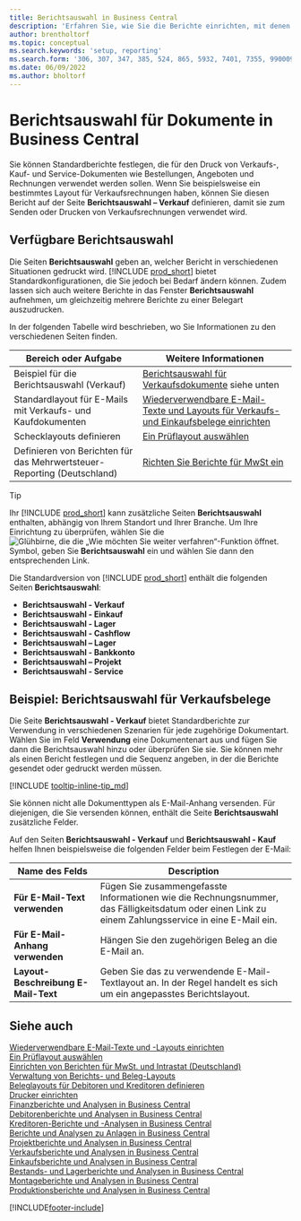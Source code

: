 ```yaml
---
title: Berichtsauswahl in Business Central
description: 'Erfahren Sie, wie Sie die Berichte einrichten, mit denen Sie verschiedene Arten von Dokumenten in Business Central drucken.'
author: brentholtorf
ms.topic: conceptual
ms.search.keywords: 'setup, reporting'
ms.search.form: '306, 307, 347, 385, 524, 865, 5932, 7401, 7355, 99000917'
ms.date: 06/09/2022
ms.author: bholtorf
---
```

# <a name="report-selection-for-documents-in-business-central"></a><a name="report-selection-for-documents-in-business-central"></a>Berichtsauswahl für Dokumente in Business Central

Sie können Standardberichte festlegen, die für den Druck von Verkaufs-, Kauf- und Service-Dokumenten wie Bestellungen, Angeboten und Rechnungen verwendet werden sollen. Wenn Sie beispielsweise ein bestimmtes Layout für Verkaufsrechnungen haben, können Sie diesen Bericht auf der Seite **Berichtsauswahl – Verkauf** definieren, damit sie zum Senden oder Drucken von Verkaufsrechnungen verwendet wird.  

## <a name="available-report-selections"></a><a name="available-report-selections"></a>Verfügbare Berichtsauswahl

Die Seiten **Berichtsauswahl** geben an, welcher Bericht in verschiedenen Situationen gedruckt wird. [!INCLUDE [prod_short](includes/prod_short.md)] bietet Standardkonfigurationen, die Sie jedoch bei Bedarf ändern können. Zudem lassen sich auch weitere Berichte in das Fenster **Berichtsauswahl** aufnehmen, um gleichzeitig mehrere Berichte zu einer Belegart auszudrucken. 

In der folgenden Tabelle wird beschrieben, wo Sie Informationen zu den verschiedenen Seiten finden.  

|Bereich oder Aufgabe  |Weitere Informationen|
|--------------|----------|
|Beispiel für die Berichtsauswahl (Verkauf)|[Berichtsauswahl für Verkaufsdokumente](#example-report-selection-for-sales-documents) siehe unten|
|Standardlayout für E-Mails mit Verkaufs- und Kaufdokumenten  |[Wiederverwendbare E-Mail-Texte und Layouts für Verkaufs- und Einkaufsbelege einrichten](admin-how-setup-email.md#set-up-reusable-email-texts-and-layouts) |
|Schecklayouts definieren     |[Ein Prüflayout auswählen](finance-how-define-check-layouts.md) |
|Definieren von Berichten für das Mehrwertsteuer-Reporting (Deutschland)|[Richten Sie Berichte für MwSt ein](LocalFunctionality/Germany/how-to-set-up-reports-for-vat-and-intrastat.md) |

> [!TIP]
> Ihr [!INCLUDE [prod_short](includes/prod_short.md)] kann zusätzliche Seiten **Berichtsauswahl** enthalten, abhängig von Ihrem Standort und Ihrer Branche. Um Ihre Einrichtung zu überprüfen, wählen Sie die ![Glühbirne, die die „Wie möchten Sie weiter verfahren“-Funktion öffnet.](media/ui-search/search_small.png "Tell me-Funktion") Symbol, geben Sie **Berichtsauswahl** ein und wählen Sie dann den entsprechenden Link.

Die Standardversion von [!INCLUDE [prod_short](includes/prod_short.md)] enthält die folgenden Seiten **Berichtsauswahl**:

* **Berichtsauswahl - Verkauf**  
* **Berichtsauswahl - Einkauf**  
* **Berichtsauswahl - Lager**  
* **Berichtsauswahl - Cashflow**  
* **Berichtsauswahl – Lager**  
* **Berichtsauswahl - Bankkonto**  
* **Berichtsauswahl – Projekt**  
* **Berichtsauswahl - Service**

## <a name="example-report-selection-for-sales-documents"></a><a name="example-report-selection-for-sales-documents"></a>Beispiel: Berichtsauswahl für Verkaufsbelege

Die Seite **Berichtsauswahl - Verkauf** bietet Standardberichte zur Verwendung in verschiedenen Szenarien für jede zugehörige Dokumentart. Wählen Sie im Feld **Verwendung** eine Dokumentenart aus und fügen Sie dann die Berichtsauswahl hinzu oder überprüfen Sie sie. Sie können mehr als einen Bericht festlegen und die Sequenz angeben, in der die Berichte gesendet oder gedruckt werden müssen.  

[!INCLUDE [tooltip-inline-tip_md](includes/tooltip-inline-tip_md.md)]

Sie können nicht alle Dokumenttypen als E-Mail-Anhang versenden. Für diejenigen, die Sie versenden können, enthält die Seite **Berichtsauswahl** zusätzliche Felder.  

Auf den Seiten **Berichtsauswahl - Verkauf** und **Berichtsauswahl - Kauf** helfen Ihnen beispielsweise die folgenden Felder beim Festlegen der E-Mail:

|Name des Felds |Description  |
|-----------|-------------|
|**Für E-Mail-Text verwenden**| Fügen Sie zusammengefasste Informationen wie die Rechnungsnummer, das Fälligkeitsdatum oder einen Link zu einem Zahlungsservice in eine E-Mail ein.        |
|**Für E-Mail-Anhang verwenden**| Hängen Sie den zugehörigen Beleg an die E-Mail an.|
|**Layout-Beschreibung E-Mail-Text**|Geben Sie das zu verwendende E-Mail-Textlayout an. In der Regel handelt es sich um ein angepasstes Berichtslayout. |

## <a name="see-also"></a><a name="see-also"></a>Siehe auch

[Wiederverwendbare E-Mail-Texte und -Layouts einrichten](admin-how-setup-email.md#set-up-reusable-email-texts-and-layouts)  
[Ein Prüflayout auswählen](finance-how-define-check-layouts.md)  
[Einrichten von Berichten für MwSt. und Intrastat (Deutschland)](LocalFunctionality/Germany/how-to-set-up-reports-for-vat-and-intrastat.md)  
[Verwaltung von Berichts- und Beleg-Layouts](ui-manage-report-layouts.md)  
[Beleglayouts für Debitoren und Kreditoren definieren](ui-define-customer-vendor-document-layouts.md)  
[Drucker einrichten](ui-specify-printer-selection-reports.md)  
[Finanzberichte und Analysen in Business Central](finance-reports.md)  
[Debitorenberichte und Analysen in Business Central](receivables-reports.md)  
[Kreditoren-Berichte und -Analysen in Business Central](payables-reports.md)  
[Berichte und Analysen zu Anlagen in Business Central](fa-reports.md)  
[Projektberichte und Analysen in Business Central](project-reports.md)  
[Verkaufsberichte und Analysen in Business Central](sales-reports.md)  
[Einkaufsberichte und Analysen in Business Central](purchase-reports.md)  
[Bestands- und Lagerberichte und Analysen in Business Central](inventory-WMS-reports.md)  
[Montageberichte und Analysen in Business Central](assembly-reports.md)  
[Produktionsberichte und Analysen in Business Central](production-reports.md)  

[!INCLUDE[footer-include](includes/footer-banner.md)]
